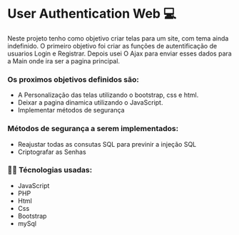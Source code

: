 # User Authentication Web :computer:

Neste projeto tenho como objetivo criar telas para um site, com tema ainda indefinido. 
O primeiro objetivo foi criar as funções de autentificação de usuarios Login e Registrar.
Depois usei O Ajax para enviar esses dados para a Main onde ira ser a pagina principal.

### Os proximos objetivos definidos são: 
* A Personalização das telas utilizando o bootstrap, css e html.
* Deixar a pagina dinamica utilizando o JavaScript.
* Implementar métodos de segurança

### Métodos de segurança a serem implementados:
* Reajustar todas as consutas SQL para previnir a injeção SQL
* Criptografar as Senhas


### :man_technologist: Técnologias usadas: 
* JavaScript
* PHP
* Html
* Css
* Bootstrap
* mySql
